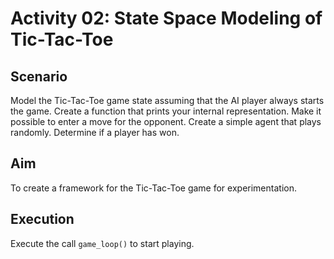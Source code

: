 # Activity 02: State Space Modeling of Tic-Tac-Toe

## Scenario 

Model the Tic-Tac-Toe game state assuming that the AI player always starts the game. Create a function that prints your internal representation. Make it possible to enter a move for the opponent. Create a simple agent that plays randomly. Determine if a player has won. 

## Aim 

To create a framework for the Tic-Tac-Toe game for experimentation.

## Execution 

Execute the call `game_loop()` to start playing.